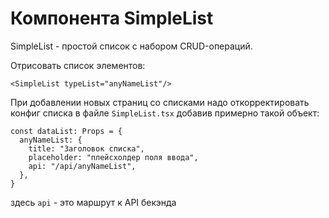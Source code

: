 # Компонента SimpleList

 SimpleList - простой список с набором CRUD-операций.

 Отрисовать список элементов:
 ```tsx
<SimpleList typeList="anyNameList"/>
 ```

 При добавлении новых страниц со списками надо откорректировать конфиг списка в файле `SimpleList.tsx` добавив примерно такой объект:
```tsx
const dataList: Props = {
  anyNameList: {
    title: "Заголовок списка",
    placeholder: "плейсхолдер поля ввода",
    api: "/api/anyNameList",
  },
}
```
здесь `api` -  это маршрут к API  бекэнда
